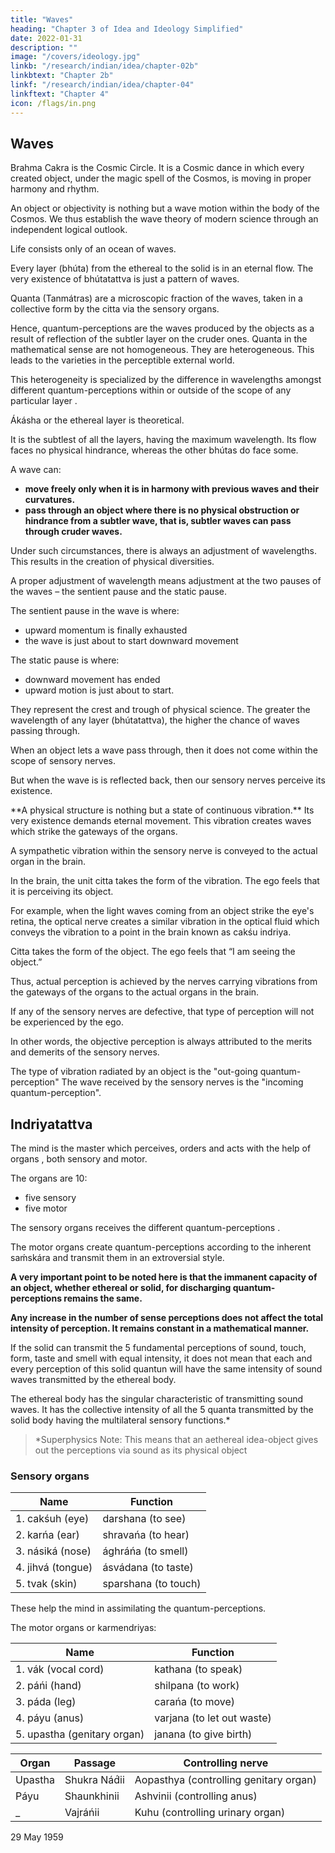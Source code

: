 ```yaml
---
title: "Waves"
heading: "Chapter 3 of Idea and Ideology Simplified"
date: 2022-01-31
description: ""
image: "/covers/ideology.jpg"
linkb: "/research/indian/idea/chapter-02b"
linkbtext: "Chapter 2b"
linkf: "/research/indian/idea/chapter-04"
linkftext: "Chapter 4"
icon: /flags/in.png
---
```



## Waves

Brahma Cakra is the Cosmic Circle. It is a Cosmic dance in which every created object, under the magic spell of the Cosmos, is moving in proper harmony and rhythm. 

An object or objectivity is nothing but a wave motion within the body of the Cosmos. <!-- The philosophy of Ananda Marga thus --> We thus establish the wave theory of modern science through an independent logical outlook. 

Life consists only of an ocean of waves.

Every layer (bhúta) from the ethereal to the solid is in an eternal flow. The very existence of bhútatattva is just a pattern of waves. 


Quanta (Tanmátras) are a microscopic fraction of the waves, taken in a collective form by the citta via the sensory organs<!-- -cum-citta -->. 

<!-- These microscopic fractions carried through waves are called . --> Hence, quantum-perceptions <!-- tanmátras --> <!-- are nothing but --> are the waves produced by the objects as a result of reflection of the subtler layer <!-- bhúta --> on the cruder ones.

<!-- Tanmátras --> Quanta in the mathematical sense are not homogeneous. They are heterogeneous. This leads to the varieties in the perceptible external world. 

This heterogeneity is specialized by the difference in wavelengths amongst different quantum-perceptions <!-- tanmátras --> within or outside of the scope of any particular layer <!-- bhúta -->.

Ákásha or the ethereal <!-- factor --> layer is theoretical. 

It is the subtlest of all the layers<!-- bhútas -->, having the maximum wavelength. Its flow faces no physical hindrance, whereas the other bhútas do face some.

A wave can:
- **move freely only when it is in harmony with previous waves and their curvatures.** 
- **pass through an object where there is no physical obstruction or hindrance from a subtler wave, that is, subtler waves can pass through cruder waves.** 

Under such circumstances, there is always an adjustment of wavelengths. This results in the creation of physical diversities.

A proper adjustment of wavelength means adjustment at the two pauses of the waves – the sentient pause and the static pause. 

The sentient pause in the wave is where:
- upward momentum is finally exhausted
- the wave is just about to start downward movement

The static pause is where:
- downward movement has ended
- upward motion is just about to start.

They represent the crest and trough of physical science. The greater the wavelength of any layer (bhútatattva), the higher the chance of waves passing through. <!--  this adjustment of the striking . -->

When an object lets a wave pass through, then it does not come within the scope of sensory nerves. 

But when the wave is <!--  does not get such a passage, that is, it --> is reflected back, then our sensory nerves perceive its existence.
<!-- Let us examine the process of actual perception and see how it occurs.  -->

<!-- HOW TO REFLECT SUBTLER WAVES??? -->


<!-- The existence of -->**A physical structure is nothing but a state of continuous vibration.** Its very existence demands eternal movement. This vibration creates waves which strike the gateways of the organs.

A sympathetic vibration within the sensory nerve is conveyed to the actual organ in the brain. 

In the brain, the unit citta takes the form of the vibration. The ego feels that it is perceiving its object.

For example, when the light waves coming from an object strike the eye's retina, the optical nerve creates a similar vibration in the optical fluid which conveys the vibration to a point in the brain known as cakśu indriya.

Citta takes the form of the object. <!-- ahaḿtattva or --> The ego feels that “I am seeing the object.”

Thus, actual perception is achieved by <!-- made through a process in --> the nerves carrying vibrations from the gateways of the organs to the actual <!-- sites of the particular --> organs in the brain. <!-- This is the case with taste perception and other sensory activities.  -->

If any of the sensory nerves are defective, that type of perception will not be experienced by the ego. 

In other words, the objective perception is always attributed to the merits and demerits of the sensory nerves. 

The type of vibration radiated by an object is the "out-going quantum-perception"<!--  tanmátra” -->
The wave received by the sensory nerves is the "incoming quantum-perception"<!--  tanmátra” -->.


## Indriyatattva

The mind is the master which perceives, orders and acts with the help of organs <!-- indriyas -->, both sensory and motor. 

The <!-- indriyas or --> organs are 10:
- five sensory
- five motor

The sensory organs <!-- indriyas --> receives the different quantum-perceptions <!-- tanmátras -->.

The motor organs <!-- indriyas --> create quantum-perceptions <!-- tanmátras --> according to the inherent saḿskára and transmit them in an extroversial style.

**A very important point to be noted here is that the immanent capacity of an object, whether ethereal or solid, for discharging quantum-perceptions <!-- tanmátras, --> remains the same.** 

**Any increase in the number of sense perceptions does not affect the total intensity of perception. It remains constant in a mathematical manner.**

If the solid can transmit the 5 fundamental perceptions of sound, touch, form, taste and smell with equal intensity, it does not mean that each and every perception of this solid quantun <!-- tanmátra --> will have the same intensity of sound waves transmitted by the ethereal body.

The ethereal body has the singular characteristic of transmitting sound waves. It has the collective intensity of all the 5 quanta <!-- tanmátras --> transmitted by the solid body having the multilateral sensory functions.*

> *Superphysics Note: This means that an aethereal idea-object gives out the perceptions via sound as its physical object 


### Sensory organs

Name | Function
--- | ---
1. cakśuh (eye) | darshana (to see)
2. karńa (ear) | shravańa (to hear)
3. násiká (nose) | ághráńa (to smell)
4. jihvá (tongue) | ásvádana (to taste)
5. tvak (skin) | sparshana (to touch)

These help the mind in assimilating the <!-- tanmátras --> quantum-perceptions.

The motor organs or karmendriyas:

Name | Function
--- | ---
1. vák (vocal cord) | kathana (to speak)
2. páńi (hand) | shilpana (to work)
3. páda (leg) | carańa (to move)
4. páyu (anus) | varjana (to let out waste)
5. upastha (genitary organ) | janana (to give birth)


Organ | Passage	| Controlling nerve
--- | --- | ---
Upastha	| Shukra Nád́ii| Aopasthya (controlling genitary organ)
Páyu | Shaunkhinii	| Ashvinii (controlling anus)
_ | Vajráńii | Kuhu (controlling urinary organ) 


29 May 1959
